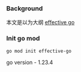 ### Background

本文是以为大纲 [effective go](https://go.dev/doc/effective_go)

### Init go mod

```bash
go mod init effective-go
```

go version - 1.23.4



